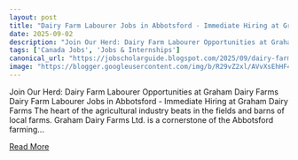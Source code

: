```yaml
---
layout: post
title: "Dairy Farm Labourer Jobs in Abbotsford - Immediate Hiring at Graham Dairy Farms"
date: 2025-09-02
description: "Join Our Herd: Dairy Farm Labourer Opportunities at Graham Dairy Farms Dairy Farm Labourer Jobs in Abbotsford - Immediate Hiring at Graham Dairy Farms The heart of the agricultural industry beats in the fields and barns of local farms. Graham Dairy Farms Ltd. is a cornerstone of the Abbotsford farming..."
tags: ['Canada Jobs', 'Jobs & Internships']
canonical_url: "https://jobscholarguide.blogspot.com/2025/09/dairy-farm-labourer-jobs-in-abbotsford.html"
image: "https://blogger.googleusercontent.com/img/b/R29vZ2xl/AVvXsEhHF4kv-v3P-bC3me9sgE0GwEJPzfQFIgjyXoNSdOvXqUkI8feSTVKbuiDV0XwVGlvzr0afNy80o-f3W5p6pmJJJyoAmym8hgBoQSvS_fce81LqUsxa0_YZbswaoqf2FPFjvwGJnP8BEwA2sB07aw-0XdinxC5glK0_r_4UAmMJlYQNCkpy-2b1iWAcOLS9/s72-c/Dairy%20Farm%20Labourer%20Jobs%20in%20Abbotsford%20-%20Immediate%20Hiring%20at%20Graham%20Dairy%20Farms.png"
---
```


Join Our Herd: Dairy Farm Labourer Opportunities at Graham Dairy Farms Dairy Farm Labourer Jobs in Abbotsford - Immediate Hiring at Graham Dairy Farms The heart of the agricultural industry beats in the fields and barns of local farms. Graham Dairy Farms Ltd. is a cornerstone of the Abbotsford farming...

<a href="https://jobscholarguide.blogspot.com/2025/09/dairy-farm-labourer-jobs-in-abbotsford.html" class="read-more-btn" target="_blank">Read More</a>
